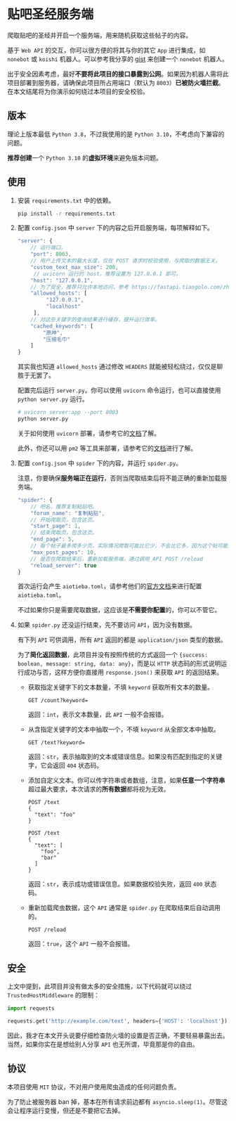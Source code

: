 # 贴吧圣经服务端

爬取贴吧的圣经并开启一个服务端，用来随机获取这些帖子的内容。

基于 `Web API` 的交互，你可以很方便的将其与你的其它 `App` 进行集成，如 `nonebot` 或 `koishi` 机器人。可以参考我分享的 [gist](https://gist.github.com/kifuan/1b440cd848c3677f3486904f8ad2e44b) 来创建一个 `nonebot` 机器人。

出于安全因素考虑，最好**不要将此项目的接口暴露到公网**。如果因为机器人需将此项目部署到服务器，请确保此项目所占用端口（默认为 `8003`）**已被防火墙拦截**。在本文结尾将为你演示如何绕过本项目的安全校验。

## 版本

理论上版本最低 `Python 3.8`，不过我使用的是 `Python 3.10`，不考虑向下兼容的问题。

**推荐创建**一个 `Python 3.10` 的**虚拟环境**来避免版本问题。

## 使用

1. 安装 `requirements.txt` 中的依赖。

   ```bash
   pip install -r requirements.txt
   ```

3. 配置 `config.json` 中 `server` 下的内容之后开启服务端，每项解释如下。

   ```js
   "server": {
       // 运行端口。
       "port": 8003,
       // 用户上传文本的最大长度，仅在 POST 请求时校验使用，与爬取的数据无关。
       "custom_text_max_size": 200,
        // uvicorn 运行的 host，推荐设置为 127.0.0.1 即可。
       "host": "127.0.0.1",
       // 为了安全，推荐只允许本地访问，参考 https://fastapi.tiangolo.com/zh/advanced/middleware/#trustedhostmiddleware 进行配置。
       "allowed_hosts": [
            "127.0.0.1",
            "localhost"
        ],
       // 对这些关键字的查询结果进行缓存，提升运行效率。
       "cached_keywords": [
           "原神",
           "压缩毛巾"
       ]
   }
   ```
   其实我也知道 `allowed_hosts` 通过修改 `HEADERS` 就能被轻松绕过，仅仅是聊胜于无罢了。

   配置完后运行 `server.py`。你可以使用 `uvicorn` 命令运行，也可以直接使用 `python server.py` 运行。

   ```bash
   # uvicorn server:app --port 8003
   python server.py
   ```

   关于如何使用 `uvicorn` 部署，请参考它的[文档](http://www.uvicorn.org/deployment/)了解。

   此外，你还可以用 `pm2` 等工具来部署，请参考它的[文档](https://pm2.keymetrics.io/docs/usage/quick-start/)进行了解。

3. 配置 `config.json` 中 `spider` 下的内容，并运行 `spider.py`。

   注意，你要确保**服务端正在运行**，否则当爬取结束后将不能正确的重新加载服务端。

   ```js
   "spider": {
       // 吧名，推荐复制粘贴吧。
       "forum_name": "复制粘贴",
       // 开始爬取页，包含这页。
       "start_page": 1,
       // 结束爬取页，包含这页。
       "end_page": 5,
       // 每个帖子最多爬多少页，实际情况爬取可能比它少，不会比它多，因为这个帖可能没那么多回复。
       "max_post_pages": 10,
       // 是否在爬取结束后，重新加载服务端，通过调用 API POST /reload
       "reload_server": true
   }
   ```

   首次运行会产生 `aiotieba.toml`，请参考他们的[官方文档](https://v-8.top/tutorial/quickstart/#_4)来进行配置 `aiotieba.toml`。

   不过如果你只是需要爬取数据，这应该是**不需要你配置**的，你可以不管它。

4. 如果 `spider.py` 还没运行结束，先不要访问 `API`，因为没有数据。

   有下列 `API` 可供调用，所有 `API` 返回的都是 `application/json` 类型的数据。

   为了**简化返回数据**，此项目并没有按照传统的方式返回一个 `{success: boolean, message: string, data: any}`，而是以 `HTTP` 状态码的形式说明运行成功与否，这样方便你直接用 `response.json()` 来获取 `API` 的返回结果。

   + 获取指定关键字下的文本数量，不填 `keyword` 获取所有文本的数量。

     ```http
     GET /count?keyword=
     ```

     返回：`int`，表示文本数量，此 `API` 一般不会报错。

   + 从含指定关键字的文本中抽取一个，不填 `keyword` 从全部文本中抽取。

     ```http
     GET /text?keyword=
     ```

     返回：`str`，表示抽取到的文本或错误信息。如果没有匹配到指定的关键字，它会返回 `404` 状态码。

   + 添加自定义文本。你可以传字符串或者数组，注意，如果**任意一个字符串**超过最大要求，本次请求的**所有数据**都将视为无效。

     ```http
     POST /text
     {
       "text": "foo"
     }
     
     POST /text
     {
       "text": [
         "foo",
         "bar"
       ]
     }
     ```
     
     返回：`str`，表示成功或错误信息。如果数据校验失败，返回 `400` 状态码。
     
   + 重新加载爬虫数据，这个 `API` 通常是 `spider.py` 在爬取结束后自动调用的。
     ```http
     POST /reload
     ```
     返回：`true`，这个 `API` 一般不会报错。

## 安全

上文中提到，此项目并没有做太多的安全措施，以下代码就可以绕过 `TrustedHostMiddleware` 的限制：

```py
import requests

requests.get('http://example.com/text', headers={'HOST': 'localhost'})
```

因此，我才在本文开头说要仔细检查防火墙的设置是否正确，不要轻易暴露出去。当然，如果你实在是想给别人分享 `API` 也无所谓，毕竟那是你的自由。


## 协议

本项目使用 `MIT` 协议，不对用户使用爬虫造成的任何问题负责。

为了防止被服务器 ban 掉，基本在所有请求前边都有 `asyncio.sleep(1)`。尽管这会让程序运行变慢，但还是不要把它去掉。

